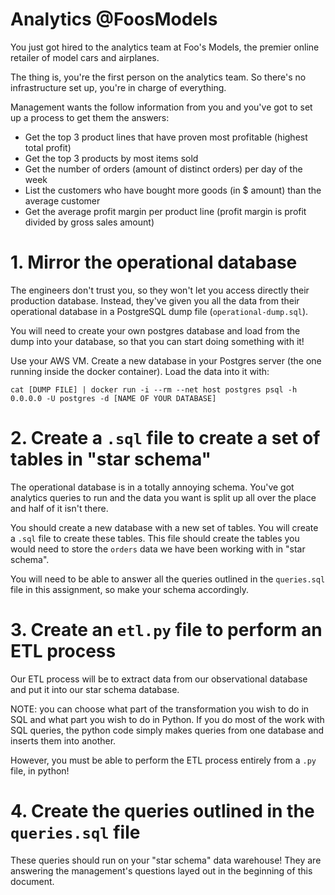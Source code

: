 # Analytics @FoosModels

You just got hired to the analytics team at Foo's Models, the premier online retailer of model cars and airplanes.

The thing is, you're the first person on the analytics team. So there's no infrastructure set up, you're in charge of everything.

Management wants the follow information from you and you've got to set up a process to get them the answers:

* Get the top 3 product lines that have proven most profitable (highest total profit)
* Get the top 3 products by most items sold
* Get the number of orders (amount of distinct orders) per day of the week
* List the customers who have bought more goods (in $ amount) than the average customer
* Get the average profit margin per product line (profit margin is profit divided by gross sales amount)


# 1. Mirror the operational database

The engineers don't trust you, so they won't let you access directly their production database. Instead, they've given you all the data from their operational database in a PostgreSQL dump file (`operational-dump.sql`).

You will need to create your own postgres database and load from the dump into your database, so that you can start doing something with it!

Use your AWS VM. Create a new database in your Postgres server (the one running inside the docker container). Load the data into it with:

``` shell
cat [DUMP FILE] | docker run -i --rm --net host postgres psql -h 0.0.0.0 -U postgres -d [NAME OF YOUR DATABASE]
```


# 2. Create a `.sql` file to create a set of tables in "star schema"

The operational database is in a totally annoying schema. You've got analytics queries to run and the data you want is split up all over the place and half of it isn't there.

You should create a new database with a new set of tables. You will create a `.sql` file to create these tables. This file should create the tables you would need to store the `orders` data we have been working with in "star schema".

You will need to be able to answer all the queries outlined in the `queries.sql` file in this assignment, so make your schema accordingly.


# 3. Create an `etl.py` file to perform an ETL process

Our ETL process will be to extract data from our observational database and put it into our star schema database.

NOTE: you can choose what part of the transformation you wish to do in SQL and what part you wish to do in Python. If you do most of the work with SQL queries, the python code simply makes queries from one database and inserts them into another.

However, you must be able to perform the ETL process entirely from a `.py` file, in python!


# 4. Create the queries outlined in the `queries.sql` file

These queries should run on your "star schema" data warehouse! They are answering the management's questions layed out in the beginning of this document.
